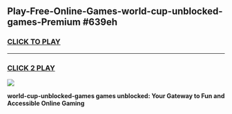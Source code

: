 
## Play-Free-Online-Games-world-cup-unblocked-games-Premium #639eh
<h3>
<a href="https://premium.freeplayer.one?title=world-cup-unblocked-games&ref=8M">CLICK TO PLAY</a></h3>
<hr>

<h3>
<a href="https://premium.freeplayer.one?title=world-cup-unblocked-games&ref=8M">CLICK 2 PLAY</a>
  
</h3>

<a href="https://premium.freeplayer.one?title=world-cup-unblocked-games&ref=8M"><img src="https://clearcache.store/games.png"></a>


**world-cup-unblocked-games games unblocked: Your Gateway to Fun and Accessible Online Gaming**
